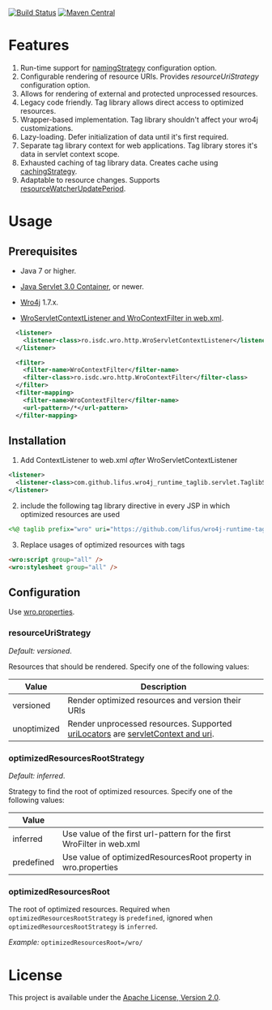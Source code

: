 [![Build Status](https://travis-ci.org/wro4j/wro4j-runtime-taglib.svg?branch=master)](https://travis-ci.org/wro4j/wro4j-runtime-taglib)
[![Maven Central](https://maven-badges.herokuapp.com/maven-central/com.github.lifus/wro4j-runtime-taglib/badge.svg)](https://maven-badges.herokuapp.com/maven-central/com.github.lifus/wro4j-runtime-taglib/badge.svg)

# Features

1. Run-time support for [namingStrategy][1] configuration option.
2. Configurable rendering of resource URIs. Provides _resourceUriStrategy_ configuration option.
3. Allows for rendering of external and protected unprocessed resources.
4. Legacy code friendly. Tag library allows direct access to optimized resources.
5. Wrapper-based implementation. Tag library shouldn't affect your wro4j customizations.
6. Lazy-loading. Defer initialization of data until it's first required.
7. Separate tag library context for web applications. Tag library stores it's data in servlet context scope.
8. Exhausted caching of tag library data. Creates cache using [cachingStrategy][1].
9. Adaptable to resource changes. Supports [resourceWatcherUpdatePeriod][1].

# Usage

## Prerequisites

* Java 7 or higher.

* [Java Servlet 3.0 Container][2], or newer.

* [Wro4j][3] 1.7.x.

* [WroServletContextListener and WroContextFilter in web.xml][4].
```xml
  <listener>
    <listener-class>ro.isdc.wro.http.WroServletContextListener</listener-class>
  </listener>

  <filter>
    <filter-name>WroContextFilter</filter-name>
    <filter-class>ro.isdc.wro.http.WroContextFilter</filter-class>
  </filter>
  <filter-mapping>
    <filter-name>WroContextFilter</filter-name>
    <url-pattern>/*</url-pattern>
  </filter-mapping>

```

## Installation

1. Add ContextListener to web.xml *after* WroServletContextListener
  ```xml
  <listener>
    <listener-class>com.github.lifus.wro4j_runtime_taglib.servlet.TaglibServletContextListener</listener-class>
  </listener>
  ```

2. include the following tag library directive in every JSP in which optimized resources are used
  ```jsp
  <%@ taglib prefix="wro" uri="https://github.com/lifus/wro4j-runtime-taglib"%>
  ```

3. Replace usages of optimized resources with tags
  ```html
  <wro:script group="all" />
  <wro:stylesheet group="all" />
  ```

## Configuration

Use [wro.properties][3].

### resourceUriStrategy

_Default: versioned_. 

Resources that should be rendered. Specify one of the following values:

| Value       | Description                                                                              |
| ------------| ---------------------------------------------------------------------------------------- |
| versioned   | Render optimized resources and version their URIs                                        |
| unoptimized | Render unprocessed resources. Supported [uriLocators][1] are [servletContext and uri][5].|

### optimizedResourcesRootStrategy

_Default: inferred_.

Strategy to find the root of optimized resources. Specify one of the following values:

| Value      |                                                                       |
| -----------| ----------------------------------------------------------------------|
| inferred   | Use value of the first url-pattern for the first WroFilter in web.xml |
| predefined | Use value of optimizedResourcesRoot property in wro.properties         |

### optimizedResourcesRoot

The root of optimized resources. Required when `optimizedResourcesRootStrategy` is `predefined`, ignored when `optimizedResourcesRootStrategy` is `inferred`.

_Example:_ `optimizedResourcesRoot=/wro/`

# License

This project is available under the [Apache License, Version 2.0](http://www.apache.org/licenses/LICENSE-2.0.html).

[1]: https://code.google.com/p/wro4j/wiki/ConfigurationOptions
[2]: https://jcp.org/aboutJava/communityprocess/final/jsr315/
[3]: http://code.google.com/p/wro4j/wiki/Installation
[4]: https://code.google.com/p/wro4j/wiki/WroServletContextListener
[5]: https://code.google.com/p/wro4j/wiki/ResourceTypes
